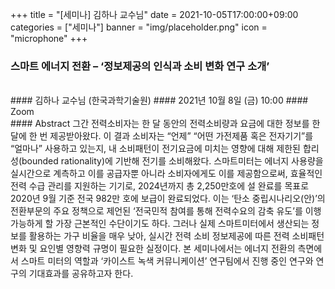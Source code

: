 ﻿+++
title = "[세미나] 김하나 교수님"
date = 2021-10-05T17:00:00+09:00
categories = ["세미나"]
banner = "img/placeholder.png"
icon = "microphone"
+++
### 스마트 에너지 전환 – ‘정보제공의 인식과 소비 변화 연구 소개’
<br>
#### 김하나 교수님 (한국과학기술원)
#### 2021년 10월 8일 (금) 10:00
#### Zoom
<br>
#### Abstract
그간 전력소비자는 한 달 동안의 전력소비량과 요금에 대한 정보를 한 달에 한 번 제공받아왔다. 이 결과 소비자는 “언제” “어떤 가전제품 혹은 전자기기”를 “얼마나” 사용하고 있는지, 내 소비패턴이 전기요금에 미치는 영향에 대해 제한된 합리성(bounded rationality)에 기반해 전기를 소비해왔다. 스마트미터는 에너지 사용량을 실시간으로 계측하고 이를 공급자뿐 아니라 소비자에게도 이를 제공함으로써, 효율적인 전력 수급 관리를 지원하는 기기로, 2024년까지 총 2,250만호에 설 완료를 목표로 2020년 9월 기준 전국 982만 호에 보급이 완료되었다. 이는 ‘탄소 중립시나리오(안)’의 전환부문의 주요 정책으로 제언된 ‘전국민적 참여를 통해 전력수요의 감축 유도’를 이행가능하게 할 가장 근본적인 수단이기도 하다. 그러나 실제 스마트미터에서 생산되는 정보를 활용하는 가구 비율을 매우 낮아, 실시간 전력 소비 정보제공에 따른 전력 소비패턴 변화 및 요인별 영향력 규명이 필요한 실정이다. 본 세미나에서는 에너지 전환의 측면에서 스마트 미터의 역할과 ‘카이스트 녹색 커뮤니케이션’ 연구팀에서 진행 중인 연구와 연구의 기대효과를 공유하고자 한다. 

